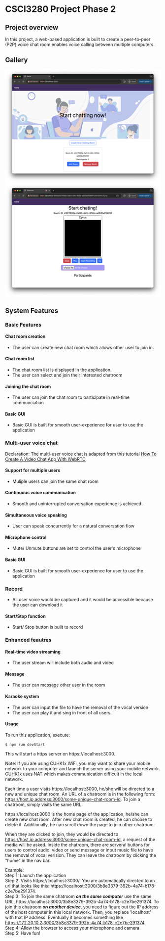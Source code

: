 # CSCI3280 Project Phase 2

## Project overview

In this project, a web-based application is built to create a peer-to-peer (P2P) voice chat room enables voice calling between multiple computers. 

## Gallery
<img src="assets/homepage.png">
<img src="assets/chatroom.png">

## System Features

### Basic Features 

#### Chat room creation
- The user can create new chat room which allows other user to join in.

#### Chat room list 
- The chat room list is displayed in the application.
- The user can select and join their interested chatroom

#### Joining the chat room
- The user can join the chat room to participate in real-time communciation

#### Basic GUI
- Basic GUI is built for smooth user-experience for user to use the application

### Multi-user voice chat
Declaration: The multi-user voice chat is adapted from this tutorial [How To Create A Video Chat App With WebRTC](https://www.youtube.com/watch?v=DvlyzDZDEq4&t=1100s)


#### Support for multiple users
- Muliple users can join the same chat room

#### Continuous voice communication
- Smooth and uninterrupted conversation experience is achieved.

#### Simultaneous voice speaking
- User can speak concurrently for a natural conversation flow

#### Microphone control
- Mute/ Unmute buttons are set to control the user's microphone

#### Basic GUI
- Basic GUI is built for smooth user-experience for user to use the application

### Record 
- All user voice would be captured and it would be accessible because the user can download it 
#### Start/Stop function
- Start/ Stop button is built to record

### Enhanced feautres

#### Real-time video streaming
- The user stream will include both audio and video 

#### Message
- The user can message other user in the room 
#### Karaoke system
- The user can input the file to have the removal of the vocal version
- The user can play it and sing in front of all users. 



#### Usage
To run this application, execute:
```
$ npm run devStart
```
This will start a https server on https://localhost:3000.  

Note: If you are using CUHK1x WiFi, you may want to share your mobile network to your computer and launch the server using your mobile network. CUHK1x uses NAT which makes communication difficult in the local network.  

Each time a user visits https://localhost:3000, he/she will be directed to a new and unique chat room. An URL of a chatroom is in the following form: https://host.ip.address:3000/some-unique-chat-room-id. To join a chatroom, simply visits the same URL.  

https://localhost:3000 is the home page of the application, he/she can create new chat room. After new chat room is created, he can choose to delete it. Additionally, he can scroll down the page to join other chatroom. 

When they are clicked to join, they would be directed to https://host.ip.address:3000/some-unique-chat-room-id, a request of the media will be asked. Inside the chatroom, there are serveral buttons for users to control audio, video or send message or input music file to have the removal of vocal verision. They can leave the chatroom by clicking the "home" in the nav bar. 


Example:  
Step 1: Launch the application  
Step 2: Visits https://localhost:3000/. You are automatically directed to an url that looks like this: https://localhost:3000/3b8e3379-392b-4a74-b178-c2e7be291374.  
Step 3: To join the same chatroom ***on the same computer*** use the same URL, https://localhost:3000/3b8e3379-392b-4a74-b178-c2e7be291374. To join this chatroom ***on another device***, you need to figure out the IP address of the host computer in this local network. Then, you replace 'localhost' with that IP address. Eventually it becomes something like https://172.20.10.2:3000/3b8e3379-392b-4a74-b178-c2e7be291374  
Step 4: Allow the browser to access your microphone and camera  
Step 5: Have fun! 

